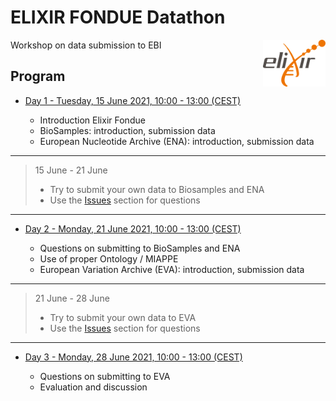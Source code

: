 # ELIXIR FONDUE Datathon 

<img align="right" src="images/logo_elixir.png" width="100"/>

Workshop on data submission to EBI

## Program

* [Day 1 - Tuesday, 15 June 2021, 10:00 - 13:00 (CEST)](day_1.md)

  - Introduction Elixir Fondue
  - BioSamples: introduction, submission data
  - European Nucleotide Archive (ENA): introduction, submission data

---
  
> 15 June - 21 June
>
>  - Try to submit your own data to Biosamples and ENA
>  - Use the [Issues](../../../issues) section for questions

---

* [Day 2 - Monday, 21 June 2021, 10:00 - 13:00 (CEST)](day_2.md)

  - Questions on submitting to BioSamples and ENA  
  - Use of proper Ontology / MIAPPE 
  - European Variation Archive (EVA): introduction, submission data

---

> 21 June - 28 June
>
>  - Try to submit your own data to EVA
>  - Use the [Issues](../../../issues) section for questions
  
---

* [Day 3 - Monday, 28 June 2021, 10:00 - 13:00 (CEST)](day_3.md)

  - Questions on submitting to EVA
  - Evaluation and discussion


